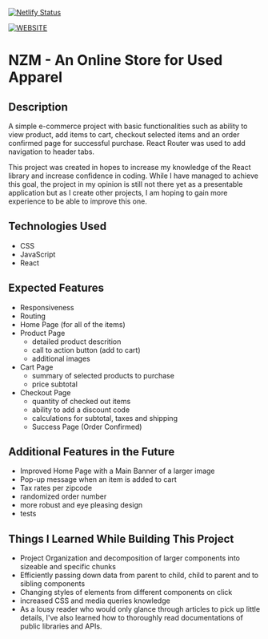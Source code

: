 [![Netlify Status](https://api.netlify.com/api/v1/badges/381d064e-f573-4b8e-8422-7fd242bd4bb8/deploy-status)](https://app.netlify.com/sites/nzm/deploys)


[![WEBSITE](https://img.shields.io/badge/WEBSITE-LINK-blue)](https://nzm.netlify.app/)

# NZM - An Online Store for Used Apparel

## Description
A simple e-commerce project with basic functionalities such as ability to view product, add items to cart, checkout selected items and an order confirmed page for successful purchase. React Router was used to add navigation to header tabs.
	
	
This project was created in hopes to increase my knowledge of the React library and increase confidence in coding. While I have managed to achieve this goal, the project in my opinion is still not there yet as a presentable application but as I create other projects, I am hoping to gain more experience to be able to improve this one.

## Technologies Used
- CSS
- JavaScript
- React
## Expected Features
- Responsiveness
- Routing
- Home Page (for all of the items)
- Product Page
	- detailed product descrition
	- call to action button (add to cart)
	- additional images
- Cart Page
	- summary of selected products to purchase
	- price subtotal
- Checkout Page
	- quantity of checked out items
	- ability to add a discount code
	- calculations for subtotal, taxes and shipping
	- Success Page (Order Confirmed)

## Additional Features in the Future
- Improved Home Page with a Main Banner of a larger image
- Pop-up message when an item is added to cart
- Tax rates per zipcode
- randomized order number
- more robust and eye pleasing design
- tests

## Things I Learned While Building This Project
- Project Organization and decomposition of larger components into sizeable and specific chunks
- Efficiently passing down data from parent to child, child to parent and to sibling components
- Changing styles of elements from different components on click
- increased CSS and media queries knowledge
- As a lousy reader who would only glance through articles to pick up little details, I've also learned how to thoroughly read documentations of public libraries and APIs.

